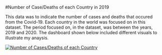 #Number of Case/Deaths of each Country in 2019

This data was to indicate the number of cases and deaths that occured from the Covid-19.
Each country in the world was focused on in this dataset.
The period focused on, in the dataset, was between the years, 2019 and 2020.
The dashboard shown below included different visuals to illustrate my anaysis.

<div class='tableauPlaceholder' id='viz1696589752759' style='position: relative'><noscript><a href='#'><img alt='Number of Cases&#47;Deaths of each Country ' src='https:&#47;&#47;public.tableau.com&#47;static&#47;images&#47;Nu&#47;NumberofDeathsineachCountryfromCovidin2019&#47;Dashboard2&#47;1_rss.png' style='border: none' /></a></noscript><object class='tableauViz'  style='display:none;'><param name='host_url' value='https%3A%2F%2Fpublic.tableau.com%2F' /> <param name='embed_code_version' value='3' /> <param name='site_root' value='' /><param name='name' value='NumberofDeathsineachCountryfromCovidin2019&#47;Dashboard2' /><param name='tabs' value='no' /><param name='toolbar' value='yes' /><param name='static_image' value='https:&#47;&#47;public.tableau.com&#47;static&#47;images&#47;Nu&#47;NumberofDeathsineachCountryfromCovidin2019&#47;Dashboard2&#47;1.png' /> <param name='animate_transition' value='yes' /><param name='display_static_image' value='yes' /><param name='display_spinner' value='yes' /><param name='display_overlay' value='yes' /><param name='display_count' value='yes' /><param name='language' value='en-GB' /></object></div>
